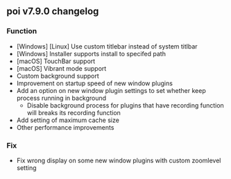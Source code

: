 ## poi v7.9.0 changelog
### Function
- [Windows] [Linux] Use custom titlebar instead of system titlbar
- [Windows] Installer supports install to specifed path
- [macOS] TouchBar support
- [macOS] Vibrant mode support
- Custom background support
- Improvement on startup speed of new window plugins
- Add an option on new window plugin settings to set whether keep process running in background
  - Disable background process for plugins that have recording function will breaks its recording function
- Add setting of maximum cache size
- Other performance improvements

### Fix
- Fix wrong display on some new window plugins with custom zoomlevel setting

